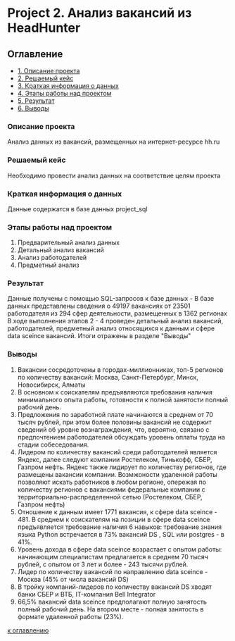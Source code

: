 # Project 2. Анализ вакансий из HeadHunter

## Оглавление

* [1. Описание проекта](https://github.com/KAru8/code/tree/main/study_DS_SF/SQL_Project_2_hh/README.md#Описание-проекта)
* [2. Решаемый кейс](https://github.com/KAru8/code/tree/main/study_DS_SF/SQL_Project_2_hh/README.md#Решаемый-кейс)
* [3. Краткая информация о данных](https://github.com/KAru8/code/tree/main/study_DS_SF/SQL_Project_2_hh/README.md#Краткая-информация-о-данных)
* [4. Этапы работы над проектом](https://github.com/KAru8/code/tree/main/study_DS_SF/SQL_Project_2_hh/README.md#Этапы-работы-над-проектом)
* [5. Результат](https://github.com/KAru8/code/tree/main/study_DS_SF/SQL_Project_2_hh/README.md#Результат)
* [6. Выводы](https://github.com/KAru8/code/tree/main/study_DS_SF/SQL_Project_2_hh/README.md#Выводы)

### Описание проекта

Анализ данных из вакансий, размещенных на интернет-ресурсе hh.ru

### Решаемый кейс

Необходимо провести анализ данных на соответствие целям проекта


### Краткая информация о данных

Данные содержатся в базе данных project_sql


### Этапы работы над проектом
1. Предварительный анализ данных
2. Детальный анализ вакансий
3. Анализ работодателей
4. Предметный анализ

### Результат

Данные получены с помощью SQL-запросов к базе данных - В базе данных представлены сведения о 49197 вакансиях 
от 23501 работодателя из 294 сфер деятельности, размещенных в 1362 регионах
В ходе выполнения этапов 2 - 4 проведен детальный анализ вакансий, работодателей, предметный анализ относящихся к данным и сфере data sceince вакансий. Итоги отражены в разделе "Выводы"



### Выводы



1. Вакансии сосредоточены в городах-миллионниках, топ-5 регионов по количеству вакансий: Москва, Санкт-Петербург, Минск, Новосибирск, Алматы
2. В основном к соискателям предъявляются требования наличия минимального опыта работы, готовности к полной занятости полный рабочий день. 
3. Предложения по заработной плате начинаются в среднем от 70 тысяч рублей, при этом более половины вакансий не содержит сведений об уровне вознаграждения, что, вероятно, связано с предпочтением работодателей обсуждать уровень оплаты труда на стадии собеседования.
4. Лидером по количеству вакансий среди работодателей является Яндекс, далее следуют компании Ростелеком, Тинькофф, СБЕР, Газпром нефть. Яндекс также лидирует по количеству регионов, где размещены вакансии компании. Возмжоности удаленной работы позволяют искать работников в любом регионе, опережая по количеству регионов с вакансиями федеральные компании с территориально-распределенной сетью (Ростелеком, СБЕР, Газпром нефть)
5. Отношение к данным имеет 1771 вакансия, к сфере data sceince - 481. В среднем к соискателям на позиции в сфере data sceince предъявляется требование  наличия 6 навыков: требование знания языка Python встречается в 73% вакансий DS , SQL или postgres - в 41%. 
6. Уровень дохода в сфере data sceince возрастает
 с опытом работы: начинающим специалистам предлагается в среднем 70 тысяч рублей, с опытом от 3 лет и более - 243 тысячи рублей.
7. Лидер по количеству вакансий по направлению data sceince - Москва (45% от числа вакансий DS)
8. В тройку компаний-лидеров по количеству вакансий DS хводят банки СБЕР и ВТБ, IT-компания Bell Integrator
9. 66,5% вакансий data sceince предполагают полную занятость полный рабочий день. На втором месте - полная занятость в формате удаленной работы (23%).

[к оглавлению](https://github.com/KAru8/code/tree/main/study_DS_SF/SQL_Project_2_hh/README.md#Оглавление)